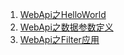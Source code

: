 1. [WebApi之HelloWorld](http://www.ikende.com/Doc/a9d02c45c006443990e09629199a0831.html)
2. [WebApi之数据参数定义](http://www.ikende.com/Doc/183e318c18254712be2368734c6709ac.html)
3. [WebApi之Filter应用](http://www.ikende.com/Doc/71e570eee3714aa68722e7008f19954a.html)
